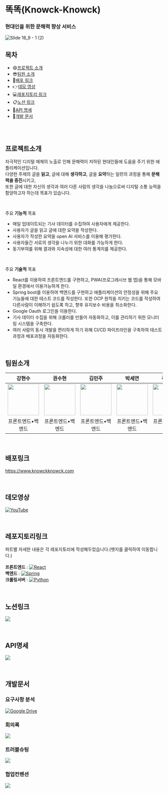 #  똑똑(Knowck-Knowck)
### 현대인을 위한 문해력 향상 서비스
![Slide 16_9 - 1 (2)](https://github.com/KnowckknowcK/.github/assets/104684033/a9d1f427-573d-4abb-8249-6170785cf828)


## 목차
- :smile:[프로젝트 소개](#프로젝트소개)
- :sunglasses:[팀원 소개](#팀원소개)
- :bell:[배포 링크](#배포링크)
- :point_right:[데모 영상](#데모영상)
- :computer:[레포지토리 링크](#레포지토리링크)
- :clipboard:[노션 링크](#노션링크)
- :page_facing_up:[API 명세](#API명세)
- :bookmark_tabs:[개발 문서](#개발문서)


<br/><br/>

## 프로젝트소개
자극적인 디지털 매체의 노출로 인해 문해력이 저하된 현대인들에 도움을 주기 위한 애플리케이션입니다.<br/>
다양한 주제의 글을 **읽고**, 글에 대해 **생각하고**, 글을 **요약**하는 일련의 과정을 통해 **문해력을 증진**시키고,<br/>
또한 글에 대한 자신의 생각과 여러 다른 사람의 생각을 나눔으로써 디지털 소통 능력을 함양하고자 하는데 목표가 있습니다.

<br>

주요 **기능적** 목표
- 매일 업데이트되는 기사 데이터를 수집하여 사용자에게 제공한다.
- 사용자가 글을 읽고 글에 대한 요약을 작성한다.
- 사용자가 작성한 요약을 open AI 서비스를 이용해 평가한다.
- 사용자들간 서로의 생각을 나누기 위한 대화를 가능하게 한다.
- 동기부여를 위해 결과와 지속성에 대한 여러 통계치를 제공한다.

<br>

주요 **기술적** 목표
- React를 이용하여 프론트엔드를 구현하고, PWA(프로그레시브 웹 앱)을 통해 모바일 환경에서 이용가능하게 한다.
- Spring boot를 이용하여 백엔드를 구현하고 애플리케이션의 안정성을 위해 주요 기능들에 대한 테스트 코드를 작성한다. 또한 OCP 원칙을 지키는 코드를 작성하여 다른사람이 이해하기 쉽도록 하고, 향후 유지보수 비용을 최소화한다.
- Google Oauth 로그인을 이용한다.
- 기사 데이터 수집을 위해 크롤러를 만들어 자동화하고, 이를 관리하기 위한 모니터링 시스템을 구축한다.
- 여러 사람의 동시 개발을 편리하게 하기 위해 CI/CD 파이프라인을 구축하여 테스트과정과 배포과정을 자동화한다.


<br/>

## 팀원소개
| 강현수 | 권수현 | 김민주 | 박세연 | 주보경 |
| :-----: | :-----: | :-----: | :-----: | :-----: |
| [<img src="https://github.com/Richter3766.png" width="100px">](https://github.com/Richter3766) | [<img src="https://github.com/kwonssshyeon.png" width="100px">](https://github.com/kwonssshyeon) | [<img src="https://github.com/minju26.png" width="100px">](https://github.com/minju26) | [<img src="https://github.com/adorableco.png" width="100px">](https://github.com/adorableco) | [<img src="https://github.com/jupyter1234.png" width="100px">](https://github.com/jupyter1234) | 
| 프론트엔드•백엔드 | 프론트엔드•백엔드 | 프론트엔드•백엔드 | 프론트엔드•백엔드 | 프론트엔드•백엔드

<br/>

## 배포링크
https://www.knowckknowck.com

<br/>

## 데모영상
[![YouTube](https://img.shields.io/badge/YouTube-%23FF0000.svg?style=for-the-badge&logo=YouTube&logoColor=white)](https://www.youtube.com/watch?v=Lyn3a4ZAVWc)

<br/>


## 레포지토리링크
파트별 자세한 내용은 각 레포지토리에 작성해두었습니다.(뱃지를 클릭하여 이동합니다.) <br> <br> 
**프론트엔드** : [![React](https://img.shields.io/badge/react-%2320232a.svg?style=for-the-badge&logo=react&logoColor=%2361DAFB)](https://github.com/KnowckknowcK/FE) <br>
**백엔드**     : [![Spring](https://img.shields.io/badge/springboot-%236DB33F.svg?style=for-the-badge&logo=spring&logoColor=white)](https://github.com/KnowckknowcK/BE) <br>
**크롤링서버** : [![Python](https://img.shields.io/badge/python-3670A0?style=for-the-badge&logo=python&logoColor=ffdd54)](https://github.com/KnowckknowcK/Crawling-server)

<br/>

## 노션링크
[<img src="https://img.shields.io/badge/Notion-000000?style=for-the-badge&logo=Notion&logoColor=white">](https://amethyst-slice-a85.notion.site/2-6-8f5096b15ce44b119c6a277bf4aace85?pvs=4)

<br>

## API명세

[<img src="https://img.shields.io/badge/Swagger-85EA2D?style=for-the-badge&logo=Swagger&logoColor=black">](https://api.knowckknowck.com/api-docs)

<br>

## 개발문서

### 요구사항 분석
[![Google Drive](https://img.shields.io/badge/Google%20Drive-4285F4?style=for-the-badge&logo=googledrive&logoColor=white)](https://docs.google.com/spreadsheets/d/1SjBQ8adlV7ZN8iKeuNuK-pwtOkQoSDBIt8UmwQ9o7Xo)

### 회의록
[<img src="https://img.shields.io/badge/Notion-000000?style=for-the-badge&logo=Notion&logoColor=white">](https://amethyst-slice-a85.notion.site/2ec4fcebc0254ce9a76c7ddf0866ed67?v=cae5dc719d3a48e8a932d10d0d2123a2)

### 트러블슈팅
[<img src="https://img.shields.io/badge/Notion-000000?style=for-the-badge&logo=Notion&logoColor=white">](https://www.notion.so/498b5fc3d35246e8a044fcf73daf4ed1?v=cb37065c7eec4a4d907d4af4b6c698e1)

### 협업컨벤션
[<img src="https://img.shields.io/badge/Notion-000000?style=for-the-badge&logo=Notion&logoColor=white">](https://amethyst-slice-a85.notion.site/5936e1c6d55342bebc02f727c524a276)
